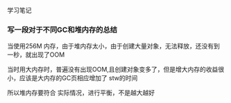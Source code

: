 学习笔记

### 写一段对于不同GC和堆内存的总结

当使用256M 内存，由于堆内存太小，由于创建大量对象，无法释放，还没有到一秒，就出现了OOM

当时用大内存时，普遍没有出现OOM,且创建对象变多了，但是增大内存的收益很小，应该是大内存的GC页相应增加了 stw的时间

所以堆内存要符合 实际情况，进行平衡，不是越大越好
